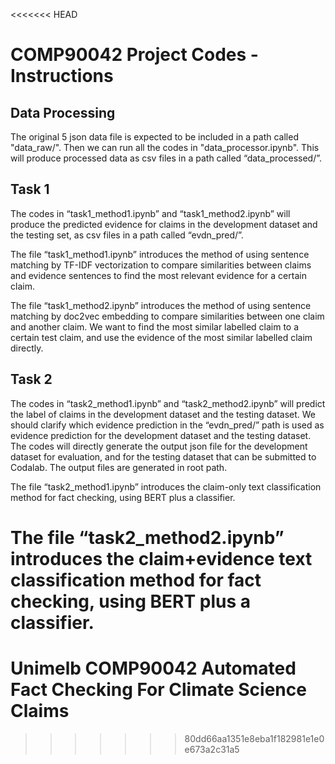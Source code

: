 <<<<<<< HEAD
# COMP90042 Project Codes - Instructions

## Data Processing

The original 5 json data file is expected to be included in a path called "data_raw/". Then we can run all the codes in "data_processor.ipynb". This will produce processed data as csv files in a path called “data_processed/”.

## Task 1

The codes in “task1_method1.ipynb” and “task1_method2.ipynb” will produce the predicted  evidence for claims in the development dataset and the testing set, as csv files in a path called “evdn_pred/”.

The file “task1_method1.ipynb” introduces the method of using sentence matching by TF-IDF vectorization to compare similarities between claims and evidence sentences to find the most relevant evidence for a certain claim.

The file “task1_method2.ipynb” introduces the method of using sentence matching by doc2vec embedding to compare similarities between one claim and another claim. We want to find the most similar labelled claim to a certain test claim, and use the evidence of the most similar labelled claim directly.

## Task 2

The codes in “task2_method1.ipynb” and “task2_method2.ipynb” will predict the label of claims in the development dataset and the testing dataset. We should clarify which evidence prediction in the “evdn_pred/” path is used as evidence prediction for the development dataset and the testing dataset. The codes will directly generate the output json file for the development dataset for evaluation, and for the testing dataset that can be submitted to Codalab. The output files are generated in root path.

The file “task2_method1.ipynb” introduces the claim-only text classification method for fact checking, using BERT plus a classifier.

The file “task2_method2.ipynb” introduces the claim+evidence text classification method for fact checking, using BERT plus a classifier.
=======
# Unimelb COMP90042 Automated Fact Checking For Climate Science Claims
>>>>>>> 80dd66aa1351e8eba1f182981e1e0e673a2c31a5
